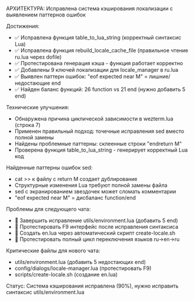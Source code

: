 АРХИТЕКТУРА: Исправлена система кэширования локализации с выявлением паттернов ошибок

Достижения:
- ✅ Исправлена функция table_to_lua_string (корректный синтаксис Lua)
- ✅ Исправлена функция rebuild_locale_cache_file (правильное чтение ru.lua через dofile)
- ✅ Протестирована генерация кэша - функция работает корректно
- ✅ Добавлены 9 ключей локализации для locale_manager в ru.lua
- ✅ Выявлен паттерн ошибок: "eof expected near M" = лишние/недостающие end
- ✅ Найден баланс функций: 26 function vs 21 end (нужно добавить 5 end)

Технические улучшения:
- Обнаружена причина циклической зависимости в wezterm.lua (строка 7)
- Применен правильный подход: точечные исправления sed вместо полной замены
- Найдены проблемные паттерны: склеенные строки "endreturn M"
- Проверена функция table_to_lua_string - генерирует корректный Lua код

Найденные паттерны ошибок sed:
- cat >> к файлу с return M создает дублирование
- Структурные изменения Lua требуют полной замены файла
- sed с экранированием звездочек может сломать комментарии
- "eof expected near M" = дисбаланс function/end

Проблемы для следующего чата:
- 🔴 Завершить исправление utils/environment.lua (добавить 5 end)
- 🔴 Протестировать F9 интерфейс после исправления синтаксиса
- 🔴 Создать en.lua через автоматический скрипт create-locale.sh
- 🔴 Протестировать полный цикл переключения языков ru→en→ru

Критические файлы для нового чата:
- utils/environment.lua (добавить 5 недостающих end)
- config/dialogs/locale-manager.lua (протестировать F9)
- scripts/create-locale.sh (создание en.lua)

Статус: Система кэширования исправлена (90%), нужно исправить синтаксис utils/environment.lua
